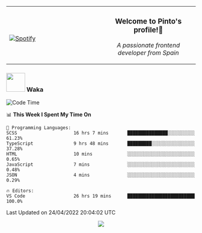 <table width="100%" align="center"> 
  <tr>
  <td width="50%">
      
&nbsp; <br> [![Spotify](https://novatorem-zeta-rust.vercel.app/api/spotify)](https://open.spotify.com/user/novatorem-zeta-rust)

  </td>
  <td width="50%">
    <h3 align="center">Welcome to Pinto's profile!👋</h3>
    <p align="center"><em>A passionate frontend developer from Spain</em></p>
  </td>
  </table>

### <img src="https://media.giphy.com/media/VgCDAzcKvsR6OM0uWg/giphy.gif" width="50"> Waka

  <!--START_SECTION:waka-->
![Code Time](http://img.shields.io/badge/Code%20Time-270%20hrs%2027%20mins-blue)

📊 **This Week I Spent My Time On** 

```text
💬 Programming Languages: 
SCSS                     16 hrs 7 mins       ███████████████░░░░░░░░░░   61.23% 
TypeScript               9 hrs 48 mins       █████████░░░░░░░░░░░░░░░░   37.28% 
HTML                     10 mins             ░░░░░░░░░░░░░░░░░░░░░░░░░   0.65% 
JavaScript               7 mins              ░░░░░░░░░░░░░░░░░░░░░░░░░   0.48% 
JSON                     4 mins              ░░░░░░░░░░░░░░░░░░░░░░░░░   0.29%

🔥 Editors: 
VS Code                  26 hrs 19 mins      █████████████████████████   100.0%

```


 Last Updated on 24/04/2022 20:04:02 UTC
<!--END_SECTION:waka-->

<div align="center">
<img src="https://github-readme-stats-gilt-tau.vercel.app/api/top-langs/?username=pinto-hub&layout=compact&theme=dracula" />
</div>
